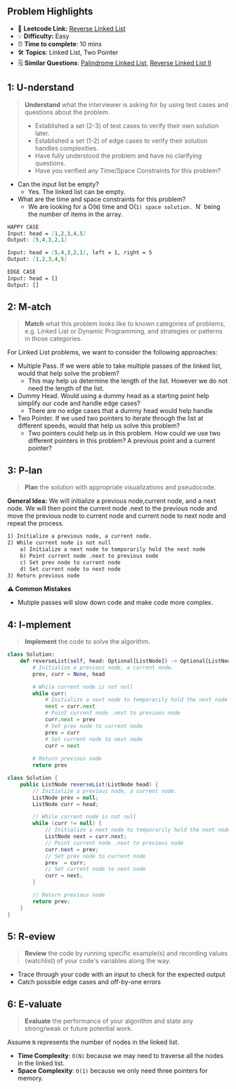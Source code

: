 ## Problem Highlights

* 🔗 **Leetcode Link:** [Reverse Linked List](https://leetcode.com/problems/reverse-linked-list/)
* 💡 **Difficulty:** Easy
* ⏰ **Time to complete**: 10 mins
* 🛠️ **Topics**: Linked List, Two Pointer
* 🗒️ **Similar Questions**: [Palindrome Linked List](https://leetcode.com/problems/palindrome-linked-list/), [Reverse Linked List II](https://leetcode.com/problems/reverse-linked-list-ii/)
    
## 1: U-nderstand
 
> **Understand** what the interviewer is asking for by using test cases and questions about the problem.
> 
> - Established a set (2-3) of test cases to verify their own solution later.
> - Established a set (1-2) of edge cases to verify their solution handles complexities.
> - Have fully understood the problem and have no clarifying questions.
> - Have you verified any Time/Space Constraints for this problem?

- Can the input list be empty?
    - Yes. The linked list can be empty.
- What are the time and space constraints for this problem?
    - We are looking for a O(`N`) time and O(`1) space solution. `N` being the number of items in the array.

```markdown
HAPPY CASE
Input: head = [1,2,3,4,5]
Output: [5,4,3,2,1]

Input: head = [5,4,3,2,1], left = 1, right = 5
Output: [1,2,3,4,5]

EDGE CASE
Input: head = []
Output: []
```   
    
## 2: M-atch

<!-- See https://docs.google.com/document/d/1hYT1hoOJ6pFIt8A5q-PIZmYP7pB4WqlzyUJgFx9x2mY/edit#heading=h.ya2de4n4zsds for list of algorithms based on question type-->

> **Match** what this problem looks like to known categories of problems, e.g. Linked List or Dynamic Programming, and strategies or patterns in those categories.

For Linked List problems, we want to consider the following approaches:

- Multiple Pass. If we were able to take multiple passes of the linked list, would that help solve the problem?
    - This may help us determine the length of the list. However we do not need the length of the list.
- Dummy Head. Would using a dummy head as a starting point help simplify our code and handle edge cases?
    - There are no edge cases that a dummy head would help handle
- Two Pointer. If we used two pointers to iterate through the list at different speeds, would that help us solve this problem?
    - Two pointers could help us in this problem. How could we use two different pointers in this problem? A previous point and a current pointer?

## 3: P-lan

> **Plan** the solution with appropriate visualizations and pseudocode.

**General Idea:** We will initialize a previous node,current node, and a next node. We will then point the current node .next to the previous node and move the previous node to current node and current node to next node and repeat the process. 

```markdown
1) Initialize a previous node, a current node.
2) While current node is not null
    a) Initialize a next node to temporarily hold the next node
    b) Point current node .next to previous node
    c) Set prev node to current node
    d) Set current node to next node
3) Return previous node

```

**⚠️ Common Mistakes**

* Mutiple passes will slow down code and make code more complex.

## 4: I-mplement

> **Implement** the code to solve the algorithm.

```python
class Solution:
    def reverseList(self, head: Optional[ListNode]) -> Optional[ListNode]:
        # Initialize a previous node, a current node.
        prev, curr = None, head

        # While current node is not null
        while curr:
            # Initialize a next node to temporarily hold the next node
            next = curr.next
            # Point current node .next to previous node
            curr.next = prev
            # Set prev node to current node
            prev = curr
            # Set current node to next node
            curr = next
        
        # Return previous node
        return prev
```
```java
class Solution {
    public ListNode reverseList(ListNode head) {
        // Initialize a previous node, a current node.
        ListNode prev = null;
        ListNode curr = head;

        // While current node is not null
        while (curr != null) {
            // Initialize a next node to temporarily hold the next node
            ListNode next = curr.next;
            // Point current node .next to previous node
            curr.next = prev;
            // Set prev node to current node
            prev  = curr;
            // Set current node to next node
            curr = next;
        }

        // Return previous node
        return prev;
    }
}
```
    
## 5: R-eview

> **Review** the code by running specific example(s) and recording values (watchlist) of your code's variables along the way.

- Trace through your code with an input to check for the expected output
- Catch possible edge cases and off-by-one errors

## 6: E-valuate

> **Evaluate** the performance of your algorithm and state any strong/weak or future potential work.

Assume `N` represents the number of nodes in the linked list.

* **Time Complexity**: `O(N)` because we may need to traverse all the nodes in the linked list.
* **Space Complexity**: `O(1)` because we only need three pointers for memory.